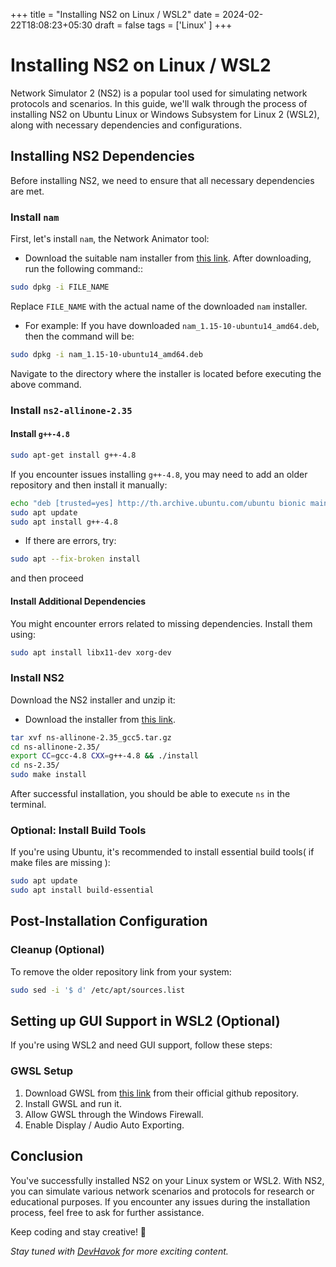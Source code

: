 +++
title = "Installing NS2 on Linux / WSL2"
date = 2024-02-22T18:08:23+05:30
draft = false
tags = ['Linux' ]
+++

# Installing NS2 on Linux / WSL2

Network Simulator 2 (NS2) is a popular tool used for simulating network protocols and scenarios. In this guide, we'll walk through the process of installing NS2 on Ubuntu Linux or Windows Subsystem for Linux 2 (WSL2), along with necessary dependencies and configurations.

## Installing NS2 Dependencies

Before installing NS2, we need to ensure that all necessary dependencies are met.

### Install `nam`

First, let's install `nam`, the Network Animator tool:
 - Download the suitable nam installer from [this link](https://www.linuxquestions.org/questions/linux-newbie-8/ns-stop-couldn%27t-execute-nam-permission-denied-while-executing-exec-nam-4175524760/#2). After downloading, run the following command::

```bash
sudo dpkg -i FILE_NAME
```

Replace `FILE_NAME` with the actual name of the downloaded `nam` installer. 
- For example:
If you have downloaded `nam_1.15-10-ubuntu14_amd64.deb`, then the command will be:

```bash
sudo dpkg -i nam_1.15-10-ubuntu14_amd64.deb
```

Navigate to the directory where the installer is located before executing the above command.

### Install `ns2-allinone-2.35`

#### Install `g++-4.8`
```bash
sudo apt-get install g++-4.8
```

If you encounter issues installing `g++-4.8`, you may need to add an older repository and then install it manually:

```bash
echo "deb [trusted=yes] http://th.archive.ubuntu.com/ubuntu bionic main universe" | sudo tee -a /etc/apt/sources.list
sudo apt update
sudo apt install g++-4.8
```

- If there are errors, try:
```bash 
sudo apt --fix-broken install 
```
 and then proceed

#### Install Additional Dependencies

You might encounter errors related to missing dependencies. Install them using:

```bash
sudo apt install libx11-dev xorg-dev
```

### Install NS2

Download the NS2 installer and unzip it:
-  Download the installer from [this link](https://drive.google.com/file/d/0B7S255p3kFXNVVlxR0ZNRGVORjQ/view?resourcekey=0-EyPhoScBFDb7ul0VFk6FZQ).
```bash
tar xvf ns-allinone-2.35_gcc5.tar.gz
cd ns-allinone-2.35/
export CC=gcc-4.8 CXX=g++-4.8 && ./install
cd ns-2.35/
sudo make install
```

After successful installation, you should be able to execute `ns` in the terminal.

### Optional: Install Build Tools

If you're using Ubuntu, it's recommended to install essential build tools( if make files are missing ):

```bash
sudo apt update
sudo apt install build-essential
```

## Post-Installation Configuration

### Cleanup (Optional)

To remove the older repository link from your system:

```bash
sudo sed -i '$ d' /etc/apt/sources.list
```

## Setting up GUI Support in WSL2 (Optional)

If you're using WSL2 and need GUI support, follow these steps:

### GWSL Setup

1. Download GWSL from [this link](https://github.com/MJKSabit/ns2-installation) from their official github repository.
2. Install GWSL and run it.
3. Allow GWSL through the Windows Firewall.
4. Enable Display / Audio Auto Exporting.

## Conclusion

You've successfully installed NS2 on your Linux system or WSL2. With NS2, you can simulate various network scenarios and protocols for research or educational purposes. If you encounter any issues during the installation process, feel free to ask for further assistance.

Keep coding and stay creative! 🚀

*Stay tuned with [DevHavok](https://devhavok.is-a.dev/) for more exciting content.*

